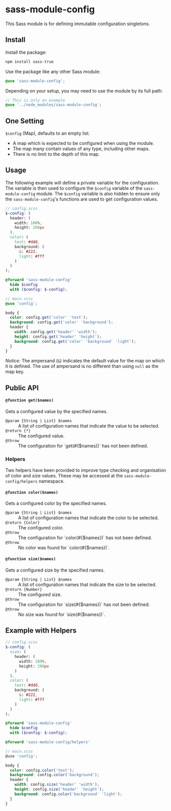 # sass-module-config

This Sass module is for defining immutable configuration singletons.

## Install

Install the package:

```bash
npm install sass-true
```

Use the package like any other Sass module:

```scss
@use 'sass-module-config';
```

Depending on your setup, you may need to use the module by its full path:

```scss
// This is only an example
@use '../node_modules/sass-module-config';
```

## One Setting

`$config` (Map), defaults to an empty list.

- A map which is expected to be configured when using the module.
- The map many contain values of any type, including other maps.
- There is no limit to the depth of this map.

## Usage

The following example will define a private variable for the configuration. The variable is then used to configure the `$config` variable of the `sass-module-config` module. The `$config` variable is also hidden to ensure only the `sass-module-config`'s functions are used to get configuration values.

```scss
// config.scss
$-config: (
  header: (
    width: 100%,
    height: 200px
  ),
  color: (
    text: #ddd,
    background: (
      &: #222,
      light: #fff
    )
  )
);

@forward 'sass-module-config'
  hide $config
  with ($config: $-config);

// main.scss
@use 'config';

body {
  color: config.get('color' 'text');
  background: config.get('color' 'background');
  header {
    width: config.get('header' 'width');
    height: config.get('header' 'height');
    background: config.get('color' 'background' 'light');
  }
}
```

*Notice:* The ampersand (`&`) indicates the default value for the map on which it is defined. The use of ampersand is no different than using `null` as the map key.

## Public API

#### `@function get($names)`

Gets a configured value by the specified names.

<dl>
  <dt><code>@param {String | List} $names</code></dt>
  <dd>A list of configuration names that indicate the value to be selected.</dd>
  <dt><code>@return {*}</code></dt>
  <dd>The configured value.</dd>
  <dt><code>@throw</code></dt>
  <dd>The configuration for `get(#{$names})` has not been defined.</dd>
</dl>

### Helpers

Two helpers have been provided to improve type checking and organisation of color and size values. These may be accessed at the `sass-module-config/helpers` namespace.

#### `@function color($names)`

Gets a configured color by the specified names.

<dl>
  <dt><code>@param {String | List} $names</code></dt>
  <dd>A list of configuration names that indicate the color to be selected.</dd>
  <dt><code>@return {Color}</code></dt>
  <dd>The configured color.</dd>
  <dt><code>@throw</code></dt>
  <dd>The configuration for `color(#{$names})` has not been defined.</dd>
  <dt><code>@throw</code></dt>
  <dd>No color was found for `color(#{$names})`.</dd>
</dl>

#### `@function size($names)`

Gets a configured size by the specified names.

<dl>
  <dt><code>@param {String | List} $names</code></dt>
  <dd>A list of configuration names that indicate the size to be selected.</dd>
  <dt><code>@return {Number}</code></dt>
  <dd>The configured size.</dd>
  <dt><code>@throw</code></dt>
  <dd>The configuration for `size(#{$names})` has not been defined.</dd>
  <dt><code>@throw</code></dt>
  <dd>No size was found for `size(#{$names})`.</dd>
</dl>

## Example with Helpers

```scss
// config.scss
$-config: (
  size: (
    header: (
      width: 100%,
      height: 200px
    )
  ),
  color: (
    text: #ddd,
    background: (
      &: #222,
      light: #fff
    )
  )
);

@forward 'sass-module-config'
  hide $config
  with ($config: $-config);

@forward 'sass-module-config/helpers'

// main.scss
@use 'config';

body {
  color: config.color('text');
  background: config.color('background');
  header {
    width: config.size('header' 'width');
    height: config.size('header' 'height');
    background: config.color('background' 'light');
  }
}
```
